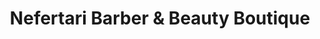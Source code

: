 ---
title: "Nefertari Barber & Beauty Boutique"
url: /milwaukee/nefertari-barber-and-beauty-boutique/
shop: hairdresser
---
